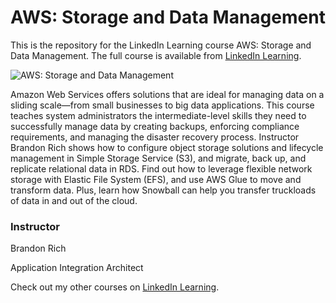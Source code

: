 # AWS: Storage and Data Management
This is the repository for the LinkedIn Learning course AWS: Storage and Data Management. The full course is available from [LinkedIn Learning][lil-course-url].

![AWS: Storage and Data Management][lil-thumbnail-url] 

Amazon Web Services offers solutions that are ideal for managing data on a sliding scale—from small businesses to big data applications. This course teaches system administrators the intermediate-level skills they need to successfully manage data by creating backups, enforcing compliance requirements, and managing the disaster recovery process. Instructor Brandon Rich shows how to configure object storage solutions and lifecycle management in Simple Storage Service (S3), and migrate, back up, and replicate relational data in RDS. Find out how to leverage flexible network storage with Elastic File System (EFS), and use AWS Glue to move and transform data. Plus, learn how Snowball can help you transfer truckloads of data in and out of the cloud.


### Instructor

Brandon Rich 
                            
Application Integration Architect

                            

Check out my other courses on [LinkedIn Learning](https://www.linkedin.com/learning/instructors/brandon-rich).

[lil-course-url]: https://www.linkedin.com/learning/aws-storage-and-data-management-17535108?dApp=59033956
[lil-thumbnail-url]: https://media.licdn.com/dms/image/C560DAQFOfnWsuTJ7WA/learning-public-crop_675_1200/0/1671825403910?e=2147483647&v=beta&t=yAwf29KUTWa7yFS-V4fZlocGjdCUL9aTn0kokmWgwn8
